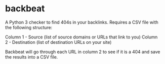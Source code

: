 # backbeat

A Python 3 checker to find 404s in your backlinks. Requires a CSV file with the following structure:

Column 1 - Source (list of source domains or URLs that link to you)
Column 2 - Destination (list of destination URLs on your site)

Backbeat will go through each URL in column 2 to see if it is a 404 and save the results into a CSV file.
